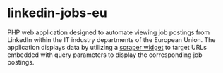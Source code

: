 # linkedin-jobs-eu

PHP web application designed to automate viewing job postings from LinkedIn within the IT industry departments of the European Union. The application displays data by utilizing a [scraper widget](https://github.com/stefanicjuraj/scraper-widget) to target URLs embedded with query parameters to display the corresponding job postings.
